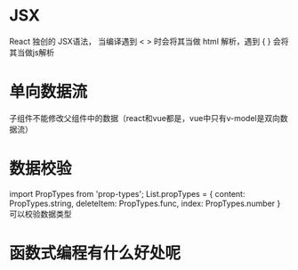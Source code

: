 # JSX 
React 独创的 JSX语法， 当编译遇到 < > 时会将其当做 html 解析，遇到 { } 会将其当做js解析 

# 单向数据流
子组件不能修改父组件中的数据（react和vue都是，vue中只有v-model是双向数据流）

# 数据校验
import PropTypes from 'prop-types';
List.propTypes = {
  content: PropTypes.string,
  deleteItem: PropTypes.func,
  index: PropTypes.number
}
可以校验数据类型

# 函数式编程有什么好处呢
